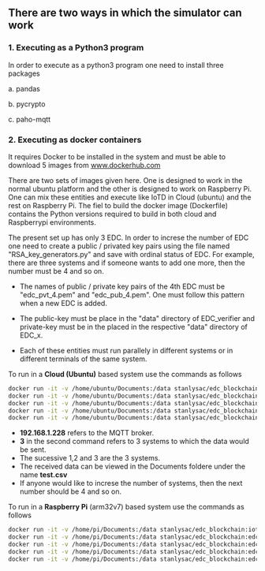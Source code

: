 ## There are two ways in which the simulator can work 
### 1. Executing as a Python3 program
In order to execute as a python3 program one need to install three packages

a. pandas

b. pycrypto

c. paho-mqtt

### 2. Executing as docker containers
It requires Docker to be installed in the system and must be able to download 5 images from www.dockerhub.com 

There are two sets of images given here. One is designed to work in the normal ubuntu platform and the other is designed to work on Raspberry Pi. One can mix these entities and execute like IoTD in Cloud (ubuntu) and the rest on Raspberry Pi. The fiel to build the docker image (Dockerfile) contains the Python versions required to build in both cloud and Raspberrypi environments.


The present set up has only 3 EDC. In order to increse the number of EDC one need to create a public / privated key pairs using the file named "RSA_key_generators.py" and save with ordinal status of EDC. For example, there are three systems and if someone wants to add one more, then the number must be 4 and so on. 
* The names of public / private key pairs of the 4th EDC must be "edc_pvt_4.pem" and "edc_pub_4.pem". One must follow this pattern when a new EDC is added. 

* The public-key must be place in the "data" directory of EDC_verifier and private-key must be in the placed in the respective "data" directory of EDC_x.

* Each of these entities must run parallely in different systems or in different terminals of the same system. 

To run in a **Cloud (Ubuntu)** based system use the commands as follows 

```bash
docker run -it -v /home/ubuntu/Documents:/data stanlysac/edc_blockchain:iotd_ubuntu 192.168.1.228
docker run -it -v /home/ubuntu/Documents:/data stanlysac/edc_blockchain:edc_verifier_ubuntu 192.168.1.228 3
docker run -it -v /home/ubuntu/Documents:/data stanlysac/edc_blockchain:edc_1_ubuntu  192.168.1.228 1
docker run -it -v /home/ubuntu/Documents:/data stanlysac/edc_blockchain:edc_2_ubuntu  192.168.1.228 2
docker run -it -v /home/ubuntu/Documents:/data stanlysac/edc_blockchain:edc_3_ubuntu  192.168.1.228 3
```
* **192.168.1.228** refers to the MQTT broker. 
* **3** in the second command refers to 3 systems to which the data would be sent.
* The sucessive 1,2 and 3 are the 3 systems. 
* The received data can be viewed in the Documents foldere under the name **test.csv**
* If anyone would like to increse the number of systems, then the next number should be 4 and so on.

To run in a **Raspberry Pi** (arm32v7) based system use the commands as follows 

```bash
docker run -it -v /home/pi/Documents:/data stanlysac/edc_blockchain:iotd_pi 192.168.1.228
docker run -it -v /home/pi/Documents:/data stanlysac/edc_blockchain:edc_verifier_pi 192.168.1.228 3
docker run -it -v /home/pi/Documents:/data stanlysac/edc_blockchain:edc_1_pi  192.168.1.228 1
docker run -it -v /home/pi/Documents:/data stanlysac/edc_blockchain:edc_2_pi  192.168.1.228 2
docker run -it -v /home/pi/Documents:/data stanlysac/edc_blockchain:edc_3_pi  192.168.1.228 3
```